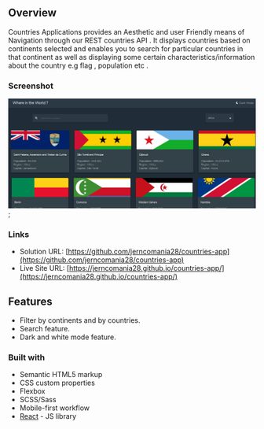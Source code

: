 ## Overview

Countries Applications provides an Aesthetic and user Friendly means of Navigation through our REST countries API . It displays countries based on continents selected and enables you to search for particular countries in that continent as well as displaying some certain characteristics/information about the country e.g flag , population etc .

### Screenshot

![countries homepage](./src/countries-home.png);

### Links

- Solution URL: [https://github.com/jerncomania28/countries-app](https://github.com/jerncomania28/countries-app)
- Live Site URL: [https://jerncomania28.github.io/countries-app/](https://jerncomania28.github.io/countries-app/)

## Features

- Filter by continents and by countries.
- Search feature.
- Dark and white mode feature.

### Built with

- Semantic HTML5 markup
- CSS custom properties
- Flexbox
- SCSS/Sass
- Mobile-first workflow
- [React](https://reactjs.org/) - JS library
